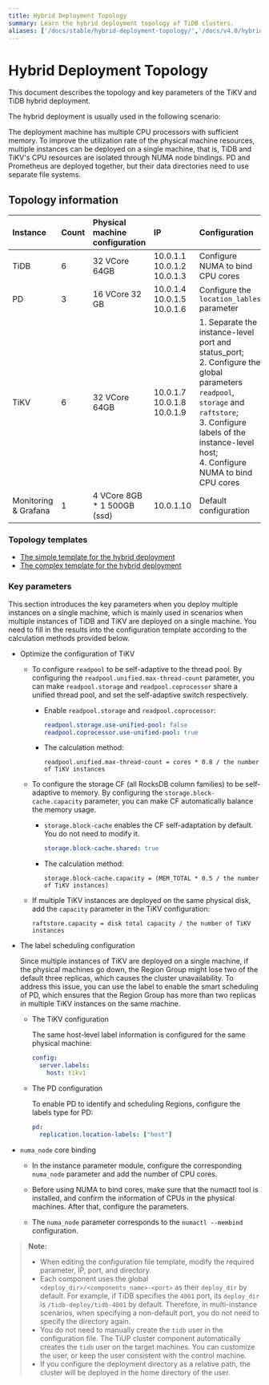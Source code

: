 ```yaml
---
title: Hybrid Deployment Topology
summary: Learn the hybrid deployment topology of TiDB clusters.
aliases: ['/docs/stable/hybrid-deployment-topology/','/docs/v4.0/hybrid-deployment-topology/']
---
```


# Hybrid Deployment Topology

This document describes the topology and key parameters of the TiKV and TiDB hybrid deployment.

The hybrid deployment is usually used in the following scenario:

The deployment machine has multiple CPU processors with sufficient memory. To improve the utilization rate of the physical machine resources, multiple instances can be deployed on a single machine, that is, TiDB and TiKV's CPU resources are isolated through NUMA node bindings. PD and Prometheus are deployed together, but their data directories need to use separate file systems.

## Topology information

| Instance | Count | Physical machine configuration | IP | Configuration |
| :-- | :-- | :-- | :-- | :-- |
| TiDB | 6 | 32 VCore 64GB | 10.0.1.1<br/> 10.0.1.2<br/> 10.0.1.3 | Configure NUMA to bind CPU cores |
| PD | 3 | 16 VCore 32 GB | 10.0.1.4<br/> 10.0.1.5<br/> 10.0.1.6 | Configure the `location_lables` parameter |
| TiKV | 6 | 32 VCore 64GB | 10.0.1.7<br/> 10.0.1.8<br/> 10.0.1.9 | 1. Separate the instance-level port and status_port; <br/> 2. Configure the global parameters `readpool`, `storage` and `raftstore`; <br/> 3. Configure labels of the instance-level host; <br/> 4. Configure NUMA to bind CPU cores |
| Monitoring & Grafana | 1 | 4 VCore 8GB * 1 500GB (ssd)  | 10.0.1.10 | Default configuration |

### Topology templates

- [The simple template for the hybrid deployment](https://github.com/pingcap/docs/blob/release-4.0/config-templates/simple-multi-instance.yaml)
- [The complex template for the hybrid deployment](https://github.com/pingcap/docs/blob/release-4.0/config-templates/complex-multi-instance.yaml)

### Key parameters

This section introduces the key parameters when you deploy multiple instances on a single machine, which is mainly used in scenarios when multiple instances of TiDB and TiKV are deployed on a single machine. You need to fill in the results into the configuration template according to the calculation methods provided below.

- Optimize the configuration of TiKV

    - To configure `readpool` to be self-adaptive to the thread pool. By configuring the `readpool.unified.max-thread-count` parameter, you can make `readpool.storage` and `readpool.coprocessor` share a unified thread pool, and set the self-adaptive switch respectively.

        - Enable `readpool.storage` and `readpool.coprocessor`:

            ```yaml
            readpool.storage.use-unified-pool: false
            readpool.coprocessor.use-unified-pool: true
            ```

        - The calculation method:

            ```
            readpool.unified.max-thread-count = cores * 0.8 / the number of TiKV instances
            ```
        
    - To configure the storage CF (all RocksDB column families) to be self-adaptive to memory. By configuring the `storage.block-cache.capacity` parameter, you can make CF automatically balance the memory usage.

        - `storage.block-cache` enables the CF self-adaptation by default. You do not need to modify it.

            ```yaml
            storage.block-cache.shared: true
            ```
        
        - The calculation method:

            ```
            storage.block-cache.capacity = (MEM_TOTAL * 0.5 / the number of TiKV instances)
            ```

    - If multiple TiKV instances are deployed on the same physical disk, add the `capacity` parameter in the TiKV configuration:

        ```
        raftstore.capacity = disk total capacity / the number of TiKV instances
        ```

- The label scheduling configuration

    Since multiple instances of TiKV are deployed on a single machine, if the physical machines go down, the Region Group might lose two of the default three replicas, which causes the cluster unavailability. To address this issue, you can use the label to enable the smart scheduling of PD, which ensures that the Region Group has more than two replicas in multiple TiKV instances on the same machine.

    - The TiKV configuration

        The same host-level label information is configured for the same physical machine:

        ```yml
        config:
          server.labels:
            host: tikv1
        ```

    - The PD configuration

        To enable PD to identify and scheduling Regions, configure the labels type for PD:

        ```yml
        pd:
          replication.location-labels: ["host"]
        ```

- `numa_node` core binding

    - In the instance parameter module, configure the corresponding `numa_node` parameter and add the number of CPU cores.
    
    - Before using NUMA to bind cores, make sure that the numactl tool is installed, and confirm the information of CPUs in the physical machines. After that, configure the parameters.

    - The `numa_node` parameter corresponds to the `numactl --membind` configuration.

> **Note:**
>
> - When editing the configuration file template, modify the required parameter, IP, port, and directory.
> - Each component uses the global `<deploy_dir>/<components_name>-<port>` as their `deploy_dir` by default. For example, if TiDB specifies the `4001` port, its `deploy_dir` is `/tidb-deploy/tidb-4001` by default. Therefore, in multi-instance scenarios, when specifying a non-default port, you do not need to specify the directory again.
> - You do not need to manually create the `tidb` user in the configuration file. The TiUP cluster component automatically creates the `tidb` user on the target machines. You can customize the user, or keep the user consistent with the control machine.
> - If you configure the deployment directory as a relative path, the cluster will be deployed in the home directory of the user.
